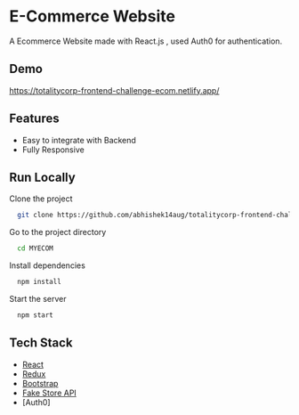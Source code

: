 # E-Commerce Website

A Ecommerce Website made with React.js , used Auth0 for authentication.


## Demo
https://totalitycorp-frontend-challenge-ecom.netlify.app/

## Features

- Easy to integrate with Backend
- Fully Responsive





## Run Locally

Clone the project

```bash
  git clone https://github.com/abhishek14aug/totalitycorp-frontend-challenge.git
```

Go to the project directory

```bash
  cd MYECOM
```

Install dependencies

```bash
  npm install
```

Start the server

```bash
  npm start
```



## Tech Stack

* [React](https://reactjs.org/)
* [Redux](https://redux.js.org/)
* [Bootstrap](https://getbootstrap.com/)
* [Fake Store API](https://fakestoreapi.com/)
* [Auth0]




